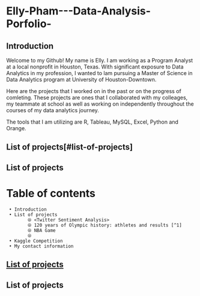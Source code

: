 # Elly-Pham---Data-Analysis-Porfolio-

## Introduction 
Welcome to my Github! My name is Elly. I am working as a Program Analyst at a local nonprofit in Houston, Texas. With significant exposure to Data Analytics in my profession, I wanted to lam pursuing a Master of Science in Data Analytics program at University of Houston-Downtown. 

Here are the projects that I worked on in the past or on the progress of comleting. These projects are ones that I collaborated with my colleages, my teammate at school as well as working on independently throughout the courses of my data analytics journey. 

The tools that I am utilizing are R, Tableau, MySQL, Excel, Python and Orange. 

## List of projects[#list-of-projects]

## List of projects

# Table of contents

     • Introduction
     • List of projects
            ⦾ <Twitter Sentiment Analysis>
            ⦾ 120 years of Olympic history: athletes and results [^1]
            ⦾ NBA Game
            ⦾ 
     • Kaggle Competition
     • My contact information
     
     
## [List of projects](#list-of-projects)

## List of projects
